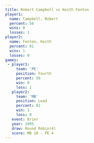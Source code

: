 ```yaml
---
title: Robert Campbell vs Keith Fenton
player1:                
  name: Campbell, Robert
  percent: 56           
  wins: 0               
  losses: 1             
player2:                
  name: Fenton, Keith   
  percent: 81           
  wins: 1               
  losses: 0             
games:
 - player1:          
     team: 'PE'      
     position: Fourth
     percent: 56     
     win: 0          
     loss: 1         
   player2:        
     team: 'MB'    
     position: Lead
     percent: 81   
     win: 1        
     loss: 0       
   event: Brier        
   year: 1995          
   draw: Round Robin(4)
   score: MB 10 - PE 4 
---
```

